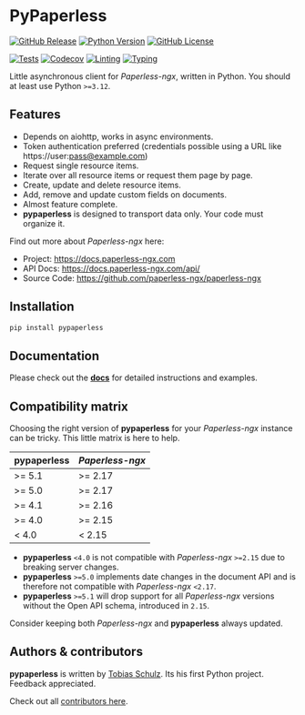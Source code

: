 # PyPaperless

[![GitHub Release][release-badge]][release-url]
[![Python Version][python-badge]][python-url]
[![GitHub License][license-badge]][license-url]

[![Tests][tests-badge]][tests-url]
[![Codecov][codecov-badge]][codecov-url]
[![Linting][linting-badge]][linting-url]
[![Typing][typing-badge]][typing-url]

Little asynchronous client for *Paperless-ngx*, written in Python. You should at least use Python `>=3.12`.

## Features

- Depends on aiohttp, works in async environments.
- Token authentication preferred (credentials possible using a URL like https://user:pass@example.com)
- Request single resource items.
- Iterate over all resource items or request them page by page.
- Create, update and delete resource items.
- Add, remove and update custom fields on documents.
- Almost feature complete.
- **pypaperless** is designed to transport data only. Your code must organize it.

Find out more about *Paperless-ngx* here:

- Project: https://docs.paperless-ngx.com
- API Docs: https://docs.paperless-ngx.com/api/
- Source Code: https://github.com/paperless-ngx/paperless-ngx

## Installation

```bash
pip install pypaperless
```

## Documentation

Please check out the **[docs][docs-url]** for detailed instructions and examples.

## Compatibility matrix

Choosing the right version of **pypaperless** for your *Paperless-ngx* instance can be tricky. This little matrix is here to help.

| **pypaperless** | *Paperless-ngx* |
| --------------- | --------------- |
| >= 5.1          | >= 2.17         |
| >= 5.0          | >= 2.17         |
| >= 4.1          | >= 2.16         |
| >= 4.0          | >= 2.15         |
| < 4.0           | < 2.15          |

* **pypaperless** `<4.0` is not compatible with *Paperless-ngx* `>=2.15` due to breaking server changes.
* **pypaperless** `>=5.0` implements date changes in the document API and is therefore not compatible with *Paperless-ngx* `<2.17`.
* **pypaperless** `>=5.1` will drop support for all *Paperless-ngx* versions without the Open API schema, introduced in `2.15`.

Consider keeping both *Paperless-ngx* and **pypaperless** always updated.

## Authors & contributors

**pypaperless** is written by [Tobias Schulz][contributors-tbsch]. Its his first Python project. Feedback appreciated.

Check out all [contributors here][contributors-url].

[codecov-badge]: https://codecov.io/gh/tb1337/paperless-api/graph/badge.svg?token=IMXRBK3HRE
[codecov-url]: https://app.codecov.io/gh/tb1337/paperless-api/tree/main
[contributors-tbsch]: https://tbsch.de
[contributors-url]: https://github.com/tb1337/paperless-api/graphs/contributors
[docs-url]: https://github.com/tb1337/paperless-api/blob/main/docs/
[license-badge]: https://img.shields.io/github/license/tb1337/paperless-api
[license-url]: /LICENSE.md
[python-badge]: https://img.shields.io/pypi/pyversions/pypaperless
[python-url]: https://pypi.org/project/pypaperless/
[tests-badge]: https://github.com/tb1337/paperless-api/actions/workflows/tests.yml/badge.svg
[tests-url]: https://github.com/tb1337/paperless-api/actions
[release-badge]: https://img.shields.io/github/v/release/tb1337/paperless-api
[release-url]: https://github.com/tb1337/paperless-api/releases
[linting-badge]: https://github.com/tb1337/paperless-api/actions/workflows/linting.yml/badge.svg
[linting-url]: https://github.com/tb1337/paperless-api/actions
[typing-badge]: https://github.com/tb1337/paperless-api/actions/workflows/typing.yml/badge.svg
[typing-url]: https://github.com/tb1337/paperless-api/actions
